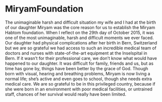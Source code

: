 # MiryamFoundation
The unimaginable harsh and difficult situation my wife and I had at the birth of our daughter Miryam was the core reason for us to establish the Miryam Habtom foundation. When I reflect on the 29th day of October 2015, it was one of the most unimaginable, harsh and difficult moments we ever faced. Our daughter had physical complications after her birth in Bern, Switzerland but we are so grateful we had access to such an incredible medical team of doctors and nurses with state-of-the-art equipment at the Inselspital in Bern. If it wasn’t for their professional care, we don’t know what would have happened to our daughter. It was difficult for family, friends and us, but as time has gone by, things have been better by the grace of God. Though born with visual, hearing and breathing problems, Miryam is now living a normal life; she’s active and even goes to school, though she needs extra medical care. We are so grateful to be in this privileged country, because if she were born in an environment with poor medical facilities, or untrained staff, chances of her survival would really have been limited.
